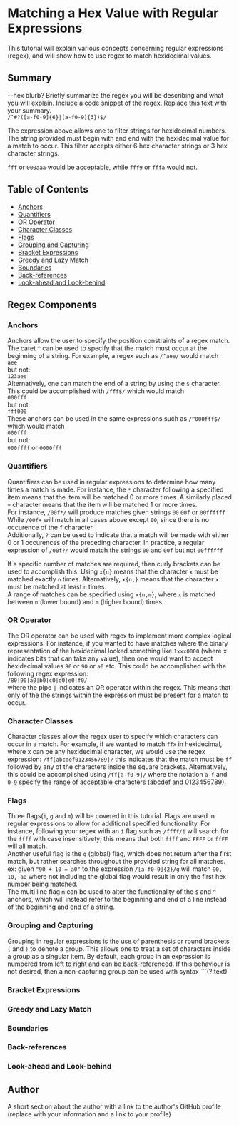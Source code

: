 # Matching a Hex Value with Regular Expressions

This tutorial will explain various concepts concerning regular expressions (regex), and will show how to use regex to match hexidecimal values.

## Summary

--hex blurb?
Briefly summarize the regex you will be describing and what you will explain. Include a code snippet of the regex. Replace this text with your summary.  
```/^#?([a-f0-9]{6}|[a-f0-9]{3})$/```  

The expression above allows one to filter strings for hexidecimal numbers. The string provided must begin with and end with the hexidecimal value for a match to occur. This filter accepts either 6 hex character strings or 3 hex character strings.  

```fff``` or ```000aaa``` would be acceptable, while ```fff9``` or ```fffa``` would not.  

## Table of Contents

- [Anchors](#anchors)
- [Quantifiers](#quantifiers)
- [OR Operator](#or-operator)
- [Character Classes](#character-classes)
- [Flags](#flags)
- [Grouping and Capturing](#grouping-and-capturing)
- [Bracket Expressions](#bracket-expressions)
- [Greedy and Lazy Match](#greedy-and-lazy-match)
- [Boundaries](#boundaries)
- [Back-references](#back-references)
- [Look-ahead and Look-behind](#look-ahead-and-look-behind)

## Regex Components

### Anchors

Anchors allow the user to specify the position constraints of a regex match. The caret ```^``` can be used to specify that the match must occur at the beginning of a string. For example, a regex such as ```/^aee/``` would match  
```aee```  
but not:  
```123aee```  
Alternatively, one can match the end of a string by using the ```$``` character. This could be accomplished with ```/fff$/``` which would match  
```000fff```      
but not:     
```fff000```    
These anchors can be used in the same expressions such as ```/^000fff$/``` which would match  
```000fff```   
but not:   
```000ffff``` or ```0000fff```   

### Quantifiers

Quantifiers can be used in regular expressions to determine how many times a match is made. For instance, the ```*``` character following a specified item means that the item will be matched 0 or more times. A similarly placed ```+``` character means that the item will be matched 1 or more times.   
For instance, ```/00f*/``` will produce matches given strings ```00``` ```00f``` or ```00ffffff```   
While ```/00f+``` will match in all cases above except ```00```, since there is no occurence of the ```f``` character.   
Additionally, ```?``` can be used to indicate that a match will be made with either 0 or 1 occurences of the preceding character. In practice, a regular expression of ```/00f?/``` would match the strings ```00``` and ```00f``` but not ```00ffffff```   

If a specific number of matches are required, then curly brackets can be used to accomplish this. Using ```x{n}```  means that the character ```x``` must be matched exactly ```n``` times. Alternatively, ```x{n,}``` means that the character ```x``` must be matched at least ```n``` times.   
A range of matches can be specified using ```x{n,m}```, where ```x``` is matched between ```n``` (lower bound) and ```m``` (higher bound) times.   

### OR Operator

The OR operator can be used with regex to implement more complex logical expressions. For instance, if you wanted to have matches where the binary representation of the hexidecimal looked something like ```1xxx0000``` (where x indicates bits that can take any value), then one would want to accept hexidecimal values ```80``` or ```90``` or ```a0``` etc. This could be accomplished with the following regex expression:   
```/80|90|a0|b0|c0|d0|e0|f0/```   
where the pipe ```|``` indicates an OR operator within the regex. This means that only of the the strings within the expression must be present for a match to occur.  

### Character Classes

Character classes allow the regex user to specify which characters can occur in a match. For example, if we wanted to match ```ffx``` in hexidecimal, where x can be any hexidecimal character, we would use the regex expression:
```/ff[abcdef0123456789]/```
this indicates that the match must be ```ff``` followed by any of the characters inside the square brackets. Alternatively, this could be accomplished using
```/ff[a-f0-9]/``` where the notation ```a-f``` and ```0-9``` specify the range of acceptable characters (abcdef and 0123456789).   

### Flags

Three flags(```i```, ```g``` and ```m```) will be covered in this tutorial. Flags are used in regular expressions to allow for additional specified functionality.    For instance, following your regex with an ```i``` flag such as ```/ffff/i``` will search for the ```ffff``` with case insensitivety; this means that both ```ffff``` and ```FFFF``` or ```ffFF``` will all match.   
Another useful flag is the ```g``` (global) flag, which does not return after the first match, but rather searches throughout the provided string for all matches.   
ex: given ```"90 + 10 = a0"``` to the expression ```/[a-f0-9]{2}/g``` will match ```90, 10, a0``` where not including the global flag would result in only the first hex number being matched.   
The multi line flag ```m``` can be used to alter the functionality of the ```$``` and ```^``` anchors, which will instead refer to the beginning and end of a line instead of the beginning and end of a string.

### Grouping and Capturing

Grouping in regular expressions is the use of parenthesis or round brackets ```(``` and ```)``` to denote a group. This allows one to treat a set of characters inside a group as a singular item. By default, each group in an expression is numbered from left to right and can be [back-referenced](#back-references). If this behaviour is not desired, then a non-capturing group can be used with syntax ```(?:text)
### Bracket Expressions

### Greedy and Lazy Match

### Boundaries

### Back-references

### Look-ahead and Look-behind

## Author

A short section about the author with a link to the author's GitHub profile (replace with your information and a link to your profile)
